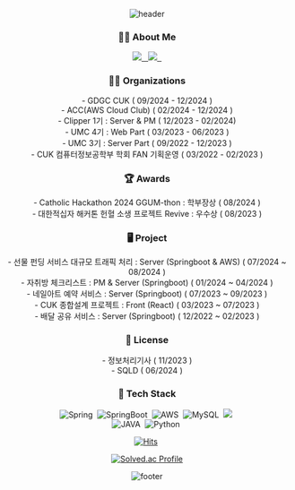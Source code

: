 <div align="center">
  
![header](https://capsule-render.vercel.app/api?type=waving&color=gradient&customColorList=15&height=200&section=header&text=Seo%20Young%20Yoon%20✨&fontSize=65)

<div align="center">
  <h3>👩‍💻 About Me </h3>
  <a href="https://velog.io/@seoyoung7623">
    <img src="https://img.shields.io/badge/velog-20C997?style=flat-square&logo=velog&logoColor=white" />
    &nbsp
  </a>
  
  <a href="http://seoyoung0307.notion.site">
    <img src="https://img.shields.io/badge/Portfolio-000000?style=flat-square&logo=notion&logoColor=white" />
    &nbsp
  </a>
</div>

  
<div align="center">
  <h3>🤙🏻 Organizations </h3>
  - GDGC CUK ( 09/2024 - 12/2024 )
  <br>
  - ACC(AWS Cloud Club) ( 02/2024 - 12/2024 )
  <br>
  - Clipper 1기 : Server & PM ( 12/2023 - 02/2024)
  <br>
  - UMC 4기 : Web Part ( 03/2023 - 06/2023 )
  <br>
  - UMC 3기 : Server Part ( 09/2022 - 12/2023 )
  <br>
  - CUK 컴퓨터정보공학부 학회 FAN 기획운영 ( 03/2022 - 02/2023 )
</div>
  
  
<div align="center">
  <h3>🏆 Awards</h3>
  - Catholic Hackathon 2024 GGUM-thon : 학부장상 ( 08/2024 ) 
  <br>
   - 대한적십자 해커톤 헌혈 소생 프로젝트 Revive : 우수상 ( 08/2023 )
  <br>
</div>

<div align = "center">
  <h3>🖥️ Project </h3>
    - 선물 펀딩 서비스 대규모 트래픽 처리 : Server (Springboot & AWS) ( 07/2024 ~ 08/2024 )
   <br>
    - 자취방 체크리스트 : PM & Server (Springboot) ( 01/2024 ~ 04/2024 )
   <br>
    - 네일아트 예약 서비스 : Server (Springboot) ( 07/2023 ~ 09/2023 )
   <br>
    - CUK 종합설계 프로젝트 : Front (React) ( 03/2023 ~ 07/2023 )
   <br>
   - 배달 공유 서비스 : Server (Springboot) ( 12/2022 ~ 02/2023 )
   <br>
</div>

<div align="center">
  <h3>🪪 License</h3>
  - 정보처리기사 ( 11/2023 )
   <br>
  - SQLD ( 06/2024 )
</div>

<div align="center">
  <h3>💫 Tech Stack</h3>
  <img alt="Spring" src="https://img.shields.io/badge/Spring-6DB33F?style=flat-square&logo=Spring&logoColor=white"/>&nbsp;
  <img alt="SpringBoot" src="https://img.shields.io/badge/SpringBoot-6DB33F?style=flat-square&logo=SpringBoot&logoColor=white"/>&nbsp;
  <img alt="AWS" src="https://img.shields.io/badge/AWS-232F3E?style=flat-square&logo=amazonaws&logoColor=white"/>&nbsp;
  <img alt="MySQL" src="https://img.shields.io/badge/MySQL-4479A1?style=flat-square&logo=MySQL&logoColor=white"/>&nbsp;
  <img src="https://img.shields.io/badge/React-61DAFB?style=flat-square&logo=React&logoColor=white">&nbsp;</br>
  <img alt="JAVA" src="https://img.shields.io/badge/Java-2C2255?style=flat-square&logo=Java&logoColor=white"/>&nbsp;
  <img alt="Python" src="https://img.shields.io/badge/Python-3776AB?style=flat-square&logo=Python&logoColor=white"/>&nbsp;
</div>


  [![Hits](https://hits.seeyoufarm.com/api/count/incr/badge.svg?url=https%3A%2F%2Fgithub.com%2Fseoyoung7623%2Fhit-counter&count_bg=%23000000&title_bg=%23FF7E7E&icon=&icon_color=%238C8C8C&title=hits&edge_flat=false)](https://hits.seeyoufarm.com)&nbsp;

[![Solved.ac Profile](http://mazassumnida.wtf/api/v2/generate_badge?boj=seoyoung7623)](https://solved.ac/seoyoung7623/)


![footer](https://capsule-render.vercel.app/api?type=waving&color=gradient&customColorList=15&height=100&section=footer&fontSize=50) 
</div>







